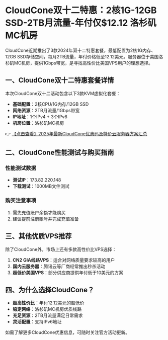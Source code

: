# CloudCone双十二特惠：2核1G-12GB SSD-2TB月流量-年付仅$12.12 洛杉矶MC机房

CloudCone近期推出了3款2024年双十二特惠套餐，最低配置为2核1G内存、12GB SSD存储空间，每月2TB流量，年付价格低至12.12美元。服务器位于美国洛杉矶MC机房，提供1Gbps带宽，是寻找高性价比美国VPS用户的理想选择。

## 一、CloudCone双十二特惠套餐详情

本次CloudCone双十二活动包含以下3款KVM虚拟化套餐：
- **基础配置**：2核CPU/1G内存/12GB SSD
- **网络资源**：2TB月流量/1Gbps带宽
- **IP地址**：1个IPv4 + 3个IPv6
- **机房位置**：洛杉矶MC机房

👉 [【点击查看】2025年最新CloudCone优惠码及特价云服务器方案汇总](https://bit.ly/Cloudcone)

## 二、CloudCone性能测试与购买指南

### 性能测试数据
- **测试IP**：173.82.220.148
- **下载测试**：1000MB文件测试

### 购买注意事项
1. 需先充值账户余额才能购买
2. 建议提前注册账号并完成充值准备

## 三、其他优质VPS推荐

除了CloudCone外，市场上还有多款高性价比VPS选择：

1. **CN2 GIA线路VPS**：适合对网络质量要求较高的用户
2. **国内云服务器**：腾讯云等厂商经常推出秒杀活动
3. **超低价美国VPS**：部分供应商提供年付低于10美元的方案

## 四、为什么选择CloudCone？

- **超高性价比**：年付12.12美元的超低价
- **稳定网络**：洛杉矶MC机房优质线路
- **充足资源**：2TB月流量满足日常需求
- **灵活配置**：支持IPv6地址

如需了解更多CloudCone优惠信息，可随时关注官方活动更新。